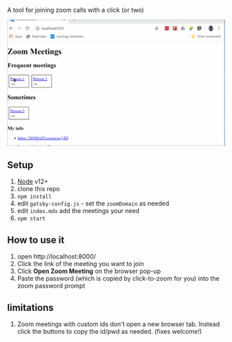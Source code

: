 A tool for joining zoom calls with a click (or two)

![](screencap.gif)

## Setup

1. [Node](https://nodejs.org/) v12+
1. clone this repo
1. `npm install`
1. edit `gatsby-config.js` - set the `zoomDomain` as needed
1. edit `index.mdx` add the meetings your need
1. `npm start`

## How to use it

1. open http://localhost:8000/
1. Click the link of the meeting you want to join
1. Click **Open Zoom Meeting** on the browser pop-up
1. Paste the password (which is copied by click-to-zoom for you) into the zoom password prompt

## limitations

1. Zoom meetings with custom ids don't open a new browser tab. Instead click the buttons to copy the id/pwd as needed. (fixes welcome!)
